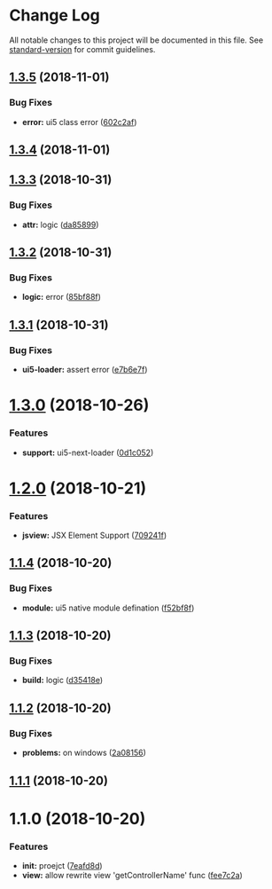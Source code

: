 # Change Log

All notable changes to this project will be documented in this file. See [standard-version](https://github.com/conventional-changelog/standard-version) for commit guidelines.

<a name="1.3.5"></a>
## [1.3.5](https://github.com/Soontao/babel-plugin-ui5-next/compare/v1.3.4...v1.3.5) (2018-11-01)


### Bug Fixes

* **error:** ui5 class error ([602c2af](https://github.com/Soontao/babel-plugin-ui5-next/commit/602c2af))



<a name="1.3.4"></a>
## [1.3.4](https://github.com/Soontao/babel-plugin-ui5-next/compare/v1.3.3...v1.3.4) (2018-11-01)



<a name="1.3.3"></a>
## [1.3.3](https://github.com/Soontao/babel-plugin-ui5-next/compare/v1.3.2...v1.3.3) (2018-10-31)


### Bug Fixes

* **attr:** logic ([da85899](https://github.com/Soontao/babel-plugin-ui5-next/commit/da85899))



<a name="1.3.2"></a>
## [1.3.2](https://github.com/Soontao/babel-plugin-ui5-next/compare/v1.3.1...v1.3.2) (2018-10-31)


### Bug Fixes

* **logic:** error ([85bf88f](https://github.com/Soontao/babel-plugin-ui5-next/commit/85bf88f))



<a name="1.3.1"></a>
## [1.3.1](https://github.com/Soontao/babel-plugin-ui5-next/compare/v1.3.0...v1.3.1) (2018-10-31)


### Bug Fixes

* **ui5-loader:** assert error ([e7b6e7f](https://github.com/Soontao/babel-plugin-ui5-next/commit/e7b6e7f))



<a name="1.3.0"></a>
# [1.3.0](https://github.com/Soontao/babel-plugin-ui5-next/compare/v1.2.0...v1.3.0) (2018-10-26)


### Features

* **support:** ui5-next-loader ([0d1c052](https://github.com/Soontao/babel-plugin-ui5-next/commit/0d1c052))



<a name="1.2.0"></a>
# [1.2.0](https://github.com/Soontao/babel-plugin-ui5-next/compare/v1.1.4...v1.2.0) (2018-10-21)


### Features

* **jsview:** JSX Element Support ([709241f](https://github.com/Soontao/babel-plugin-ui5-next/commit/709241f))



<a name="1.1.4"></a>
## [1.1.4](https://github.com/Soontao/babel-plugin-ui5-next/compare/v1.1.3...v1.1.4) (2018-10-20)


### Bug Fixes

* **module:** ui5 native module defination ([f52bf8f](https://github.com/Soontao/babel-plugin-ui5-next/commit/f52bf8f))



<a name="1.1.3"></a>
## [1.1.3](https://github.com/Soontao/babel-plugin-ui5-next/compare/v1.1.2...v1.1.3) (2018-10-20)


### Bug Fixes

* **build:** logic ([d35418e](https://github.com/Soontao/babel-plugin-ui5-next/commit/d35418e))



<a name="1.1.2"></a>
## [1.1.2](https://github.com/Soontao/babel-plugin-ui5-next/compare/v1.1.1...v1.1.2) (2018-10-20)


### Bug Fixes

* **problems:** on windows ([2a08156](https://github.com/Soontao/babel-plugin-ui5-next/commit/2a08156))



<a name="1.1.1"></a>
## [1.1.1](https://github.com/Soontao/babel-plugin-ui5-next/compare/v1.1.0...v1.1.1) (2018-10-20)



<a name="1.1.0"></a>
# 1.1.0 (2018-10-20)


### Features

* **init:** proejct ([7eafd8d](https://github.com/Soontao/babel-plugin-ui5-next/commit/7eafd8d))
* **view:** allow rewrite view 'getControllerName' func ([fee7c2a](https://github.com/Soontao/babel-plugin-ui5-next/commit/fee7c2a))
